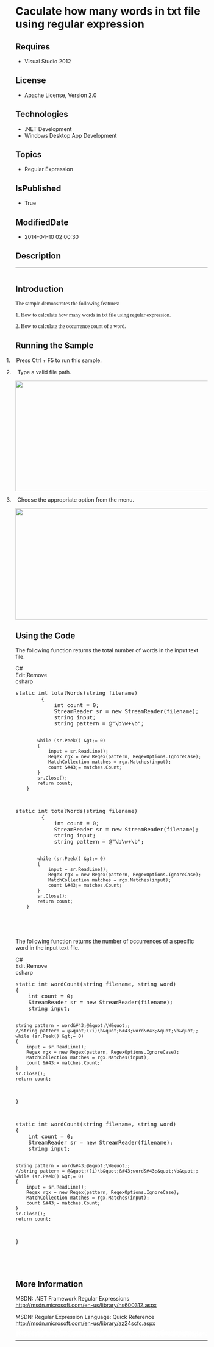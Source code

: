 # Caculate how many words in txt file using regular expression
## Requires
* Visual Studio 2012
## License
* Apache License, Version 2.0
## Technologies
* .NET Development
* Windows Desktop App Development
## Topics
* Regular Expression
## IsPublished
* True
## ModifiedDate
* 2014-04-10 02:00:30
## Description

<hr>
<div><a href="http://blogs.msdn.com/b/onecode" style="margin-top:3px"><img alt="" src="http://bit.ly/onecodesampletopbanner">
</a></div>
<h2><span lang="EN-US" style="">Introduction </span></h2>
<p><span lang="EN-US" style="font-family:&quot;Calibri Light&quot;,&quot;sans-serif&quot;">The sample demonstrates the following features:
</span></p>
<p><span lang="EN-US" style="font-family:&quot;Calibri Light&quot;,&quot;sans-serif&quot;">1. How to calculate how many words in txt file using regular expression.
</span></p>
<p><span lang="EN-US" style="font-family:&quot;Calibri Light&quot;,&quot;sans-serif&quot;">2.&nbsp;How to calculate the occurrence count of&nbsp;a word.
</span></p>
<p><span lang="EN-US" style="font-family:&quot;Calibri Light&quot;,&quot;sans-serif&quot;"></span></p>
<h2><span lang="EN-US" style="">Running the Sample </span></h2>
<p class="MsoListParagraphCxSpFirst" style="text-indent:-.25in"><span lang="EN-US" style=""><span style="">1.<span style="font:7.0pt &quot;Times New Roman&quot;">&nbsp;&nbsp;&nbsp;&nbsp;&nbsp;&nbsp;
</span></span></span><span lang="EN-US" style="">Press Ctrl &#43; F5 to run this sample.
</span></p>
<p class="MsoListParagraphCxSpLast" style="text-indent:-.25in"><span lang="EN-US" style=""><span style="">2.<span style="font:7.0pt &quot;Times New Roman&quot;">&nbsp;&nbsp;&nbsp;&nbsp;&nbsp;&nbsp;
</span></span></span><span lang="EN-US" style="">Type a valid file path. </span></p>
<p class="MsoNormal"><span style=""><img src="/site/view/file/112601/1/image.png" alt="" width="575" height="290" align="middle">
</span><span lang="EN-US" style=""></span></p>
<p class="MsoListParagraphCxSpFirst" style="text-indent:-.25in"><span lang="EN-US" style=""><span style="">3.<span style="font:7.0pt &quot;Times New Roman&quot;">&nbsp;&nbsp;&nbsp;&nbsp;&nbsp;&nbsp;
</span></span></span><span lang="EN-US" style="">Choose the appropriate option from the menu.
</span></p>
<p class="MsoListParagraphCxSpLast"><span style=""><img src="/site/view/file/112602/1/image.png" alt="" width="576" height="293" align="middle">
</span><span lang="EN-US" style=""></span></p>
<h2><span lang="EN-US" style=""></span></h2>
<h2><span lang="EN-US" style=""></span></h2>
<h2><span lang="EN-US" style="">Using the Code </span></h2>
<p class="MsoNormal"><span lang="EN-US" style="">The following function returns the total number of words in the input text file.
</span></p>
<div class="scriptcode">
<div class="pluginEditHolder" pluginCommand="mceScriptCode">
<div class="title"><span>C#</span></div>
<div class="pluginLinkHolder"><span class="pluginEditHolderLink">Edit</span>|<span class="pluginRemoveHolderLink">Remove</span>
</div>
<span class="hidden">csharp</span>
<pre class="hidden">
static int totalWords(string filename)
        {
            int count = 0;
            StreamReader sr = new StreamReader(filename);
            string input;
            string pattern = @&quot;\b\w&#43;\b&quot;;


            while (sr.Peek() &gt;= 0)
            {
                input = sr.ReadLine();
                Regex rgx = new Regex(pattern, RegexOptions.IgnoreCase);
                MatchCollection matches = rgx.Matches(input);
                count &#43;= matches.Count;
            }
            sr.Close();
            return count;
        }

</pre>
<pre id="codePreview" class="csharp">
static int totalWords(string filename)
        {
            int count = 0;
            StreamReader sr = new StreamReader(filename);
            string input;
            string pattern = @&quot;\b\w&#43;\b&quot;;


            while (sr.Peek() &gt;= 0)
            {
                input = sr.ReadLine();
                Regex rgx = new Regex(pattern, RegexOptions.IgnoreCase);
                MatchCollection matches = rgx.Matches(input);
                count &#43;= matches.Count;
            }
            sr.Close();
            return count;
        }

</pre>
</div>
</div>
<div class="endscriptcode">&nbsp;</div>
<p class="MsoNormal"><span lang="EN-US" style=""></span></p>
<p class="MsoNormal"><span lang="EN-US" style=""></span></p>
<p class="MsoNormal"><span lang="EN-US" style=""></span></p>
<p class="MsoNormal"><span lang="EN-US" style="">The following function returns the number of occurrences of a specific word in the input text file.
</span></p>
<div class="scriptcode">
<div class="pluginEditHolder" pluginCommand="mceScriptCode">
<div class="title"><span>C#</span></div>
<div class="pluginLinkHolder"><span class="pluginEditHolderLink">Edit</span>|<span class="pluginRemoveHolderLink">Remove</span>
</div>
<span class="hidden">csharp</span>
<pre class="hidden">
static int wordCount(string filename, string word)
{
    int count = 0;
    StreamReader sr = new StreamReader(filename);
    string input;
    
    string pattern = word&#43;@&quot;\W&quot;;
    //string pattern = @&quot;(?i)\b&quot;&#43;word&#43;&quot;\b&quot;;
    while (sr.Peek() &gt;= 0)
    {
        input = sr.ReadLine();
        Regex rgx = new Regex(pattern, RegexOptions.IgnoreCase);
        MatchCollection matches = rgx.Matches(input);
        count &#43;= matches.Count;
    }
    sr.Close();
    return count;    
}

</pre>
<pre id="codePreview" class="csharp">
static int wordCount(string filename, string word)
{
    int count = 0;
    StreamReader sr = new StreamReader(filename);
    string input;
    
    string pattern = word&#43;@&quot;\W&quot;;
    //string pattern = @&quot;(?i)\b&quot;&#43;word&#43;&quot;\b&quot;;
    while (sr.Peek() &gt;= 0)
    {
        input = sr.ReadLine();
        Regex rgx = new Regex(pattern, RegexOptions.IgnoreCase);
        MatchCollection matches = rgx.Matches(input);
        count &#43;= matches.Count;
    }
    sr.Close();
    return count;    
}

</pre>
</div>
</div>
<div class="endscriptcode">&nbsp;</div>
<p class="MsoNormal"><span lang="EN-US" style=""></span></p>
<h2><span lang="EN-US" style="">More Information </span></h2>
<p class="MsoNormal"><span lang="EN-US" style="">MSDN: .NET Framework Regular Expressions<br>
<a href="http://msdn.microsoft.com/en-us/library/hs600312.aspx">http://msdn.microsoft.com/en-us/library/hs600312.aspx</a>
</span></p>
<p class="MsoNormal"><span lang="EN-US" style="">MSDN: Regular Expression Language: Quick Reference<br>
<a href="http://msdn.microsoft.com/en-us/library/az24scfc.aspx">http://msdn.microsoft.com/en-us/library/az24scfc.aspx</a>
</span></p>
<p class="MsoNormal"><span lang="EN-US" style=""></span></p>
<p style="line-height:0.6pt; color:white">Microsoft All-In-One Code Framework is a free, centralized code sample library driven by developers' real-world pains and needs. The goal is to provide customer-driven code samples for all Microsoft development technologies,
 and reduce developers' efforts in solving typical programming tasks. Our team listens to developers’ pains in the MSDN forums, social media and various DEV communities. We write code samples based on developers’ frequently asked programming tasks, and allow
 developers to download them with a short sample publishing cycle. Additionally, we offer a free code sample request service. It is a proactive way for our developer community to obtain code samples directly from Microsoft.</p>
<hr>
<div><a href="http://go.microsoft.com/?linkid=9759640" style="margin-top:3px"><img alt="" src="http://bit.ly/onecodelogo">
</a></div>
